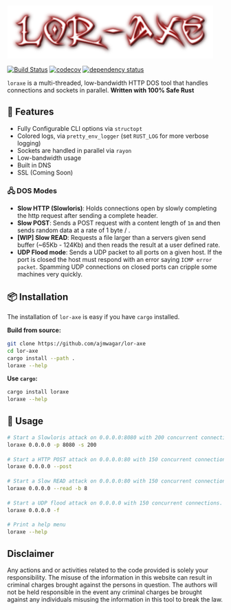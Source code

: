 ![loraxe](./img/logo.png)


[![Build Status](https://travis-ci.org/ajmwagar/lor-axe.svg?branch=master)](https://travis-ci.org/ajmwagar/lor-axe)
[![codecov](https://codecov.io/gh/ajmwagar/lor-axe/branch/master/graph/badge.svg)](https://codecov.io/gh/ajmwagar/lor-axe)
[![dependency status](https://deps.rs/repo/github/ajmwagar/lor-axe/status.svg)](https://deps.rs/repo/github/ajmwagar/lor-axe)


`loraxe` is a multi-threaded, low-bandwidth HTTP DOS tool that handles connections and sockets in parallel. __Written with 100% Safe Rust__ 

## 🎁 Features

- Fully Configurable CLI options via `structopt`
- Colored logs, via `pretty_env_logger` (set `RUST_LOG` for more verbose logging)
- Sockets are handled in parallel via `rayon`
- Low-bandwidth usage
- Built in DNS
- SSL (Coming Soon)

### 🖧 DOS Modes

- __Slow HTTP (Slowloris)__: Holds connections open by slowly completing the http request after sending a complete header.
- __Slow POST__: Sends a POST request with a content length of `1m` and then sends random data at a rate of 1 byte / <delay>.
- __[WIP] Slow READ__: Requests a file larger than a servers given send buffer (~65Kb - 124Kb) and then reads the result at a user defined rate.
- __UDP Flood mode__: Sends a UDP packet to all ports on a given host. If the port is closed the host must respond with an error saying `ICMP error packet`. Spamming UDP connections on closed ports can cripple some machines very quickly.


## 📦 Installation

The installation of `lor-axe` is easy if you have `cargo` installed.


**Build from source:**

```bash
git clone https://github.com/ajmwagar/lor-axe
cd lor-axe
cargo install --path .
loraxe --help
```

**Use `cargo`:**

```bash
cargo install loraxe
loraxe --help
```

## 💯 Usage

```bash
# Start a Slowloris attack on 0.0.0.0:8080 with 200 concurrent connections
loraxe 0.0.0.0 -p 8080 -s 200

# Start a HTTP POST attack on 0.0.0.0:80 with 150 concurrent connections
loraxe 0.0.0.0 --post

# Start a Slow READ attack on 0.0.0.0:80 with 150 concurrent connections and a read buffer of 8 bytes
loraxe 0.0.0.0 --read -b 8

# Start a UDP flood attack on 0.0.0.0 with 150 concurrent connections.
loraxe 0.0.0.0 -f

# Print a help menu
loraxe --help
```

## Disclaimer

Any actions and or activities related to the code provided is solely your responsibility. The misuse of the information in this website can result in criminal charges brought against the persons in question. The authors will not be held responsible in the event any criminal charges be brought against any individuals misusing the information in this tool to break the law.


